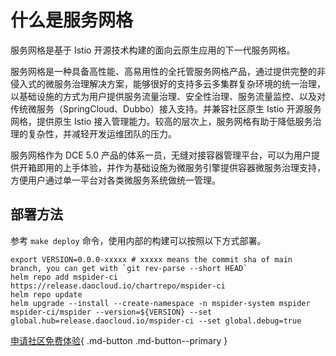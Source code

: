 # 什么是服务网格

服务网格是基于 Istio 开源技术构建的面向云原生应用的下一代服务网格。

服务网格是一种具备高性能、高易用性的全托管服务网格产品，通过提供完整的非侵入式的微服务治理解决方案，能够很好的支持多云多集群复杂环境的统一治理，以基础设施的方式为用户提供服务流量治理、安全性治理、服务流量监控、以及对传统微服务（SpringCloud、Dubbo）接入支持。并兼容社区原生 Istio 开源服务网格，提供原生 Istio 接入管理能力。较高的层次上，服务网格有助于降低服务治理的复杂性，并减轻开发运维团队的压力。

服务网格作为 DCE 5.0 产品的体系一员，无缝对接容器管理平台，可以为用户提供开箱即用的上手体验，并作为基础设施为微服务引擎提供容器微服务治理支持，方便用户通过单一平台对各类微服务系统做统一管理。

## 部署方法

参考 `make deploy` 命令，使用内部的构建可以按照以下方式部署。

```console
export VERSION=0.0.0-xxxxx # xxxxx means the commit sha of main branch, you can get with `git rev-parse --short HEAD`
helm repo add mspider-ci https://release.daocloud.io/chartrepo/mspider-ci
helm repo update
helm upgrade --install --create-namespace -n mspider-system mspider mspider-ci/mspider --version=${VERSION} --set global.hub=release.daocloud.io/mspider-ci --set global.debug=true
```

[申请社区免费体验](../../dce/license0.md){ .md-button .md-button--primary }
